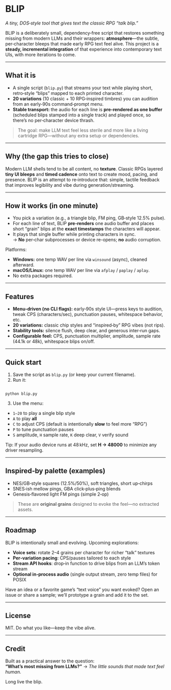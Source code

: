 # BLIP

_A tiny, DOS‑style tool that gives text the classic RPG “talk blip.”_

BLIP is a deliberately small, dependency‑free script that restores something
missing from modern LLMs and their wrappers: **atmosphere**—the subtle,
per‑character bleeps that made early RPG text feel alive. This project is a
**steady, incremental integration** of that experience into contemporary text
UIs, with more iterations to come.

---

## What it is

- A single script (`blip.py`) that streams your text while playing short,
  retro‑style “blips” mapped to each printed character.
- **20 variations** (10 classic + 10 RPG‑inspired timbres) you can audition from
  an early‑90s command‑prompt menu.  
- **Stable transport:** the audio for each line is **pre‑rendered as one buffer**
  (scheduled blips stamped into a single track) and played once, so there’s no
  per‑character device thrash.

> The goal: make LLM text feel less sterile and more like a living cartridge
> RPG—without any extra setup or dependencies.

---

## Why (the gap this tries to close)

Modern LLM shells tend to be all content, no **texture**. Classic RPGs layered
**tiny UI bleeps** and **timed cadence** onto text to create mood, pacing, and
presence. BLIP is an attempt to re‑introduce that: simple, tactile feedback that
improves legibility and vibe during generation/streaming.

---

## How it works (in one minute)

- You pick a variation (e.g., a triangle blip, FM ping, GB‑style 12.5% pulse).
- For each line of text, BLIP **pre‑renders** one audio buffer and places short
  “grain” blips at the **exact timestamps** the characters will appear.
- It plays that single buffer while printing characters in sync.  
  → **No** per‑char subprocesses or device re-opens; **no** audio corruption.

Platforms:
- **Windows:** one temp WAV per line via `winsound` (async), cleaned afterward.
- **macOS/Linux:** one temp WAV per line via `afplay` / `paplay` / `aplay`.
- No extra packages required.

---

## Features

- **Menu‑driven (no CLI flags):** early‑90s style UI—press keys to audition,
  tweak CPS (characters/sec), punctuation pauses, whitespace behavior, etc.
- **20 variations:** classic chip styles and “inspired‑by” RPG vibes (not rips).
- **Stability tools:** silence flush, deep clear, and generous inter‑run gaps.
- **Configurable feel:** CPS, punctuation multiplier, amplitude, sample rate
  (44.1k or 48k), whitespace blips on/off.

---

## Quick start

1. Save the script as `blip.py` (or keep your current filename).
2. Run it:
```

python blip.py

```
3. Use the menu:
- `1–20` to play a single blip style  
- `A` to play **all**  
- `C` to adjust CPS (default is intentionally **slow** to feel more “RPG”)  
- `P` to tune punctuation pauses  
- `S` amplitude, `H` sample rate, `K` deep clear, `V` verify sound

Tip: If your audio device runs at 48 kHz, set **H → 48000** to minimize any
driver resampling.

---

## Inspired‑by palette (examples)

- NES/GB‑style squares (12.5%/50%), soft triangles, short up‑chirps
- SNES‑ish mellow pings, GBA click‑plus‑ping blends
- Genesis‑flavored light FM pings (simple 2‑op)

> These are **original grains** designed to evoke the feel—no extracted assets.

---

## Roadmap

BLIP is intentionally small and evolving. Upcoming explorations:

- **Voice sets**: rotate 2–4 grains per character for richer “talk” textures  
- **Per‑variation pacing**: CPS/pauses tailored to each style  
- **Stream API hooks**: drop‑in function to drive blips from an LLM’s token stream  
- **Optional in‑process audio** (single output stream, zero temp files) for POSIX

Have an idea or a favorite game’s “text voice” you want evoked? Open an issue or
share a sample; we’ll prototype a grain and add it to the set.

---

## License

MIT. Do what you like—keep the vibe alive.

---

## Credit

Built as a practical answer to the question:  
**“What’s most missing from LLMs?”** → _The little sounds that made text feel human._

Long live the blip.
